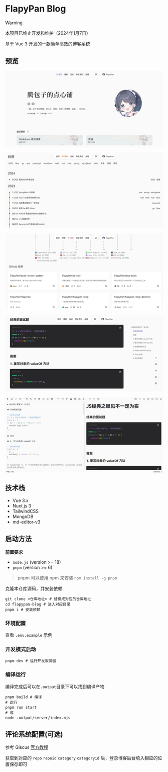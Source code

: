 # FlapyPan Blog

> [!WARNING]
> 本项目已终止开发和维护（2024年1月7日）

基于 Vue 3 开发的一款简单高效的博客系统

## 预览

![](./docs/sample-01.jpg)

![](./docs/sample-02.jpg)

![](./docs/sample-03.jpg)

![](./docs/sample-04.jpg)

![](./docs/sample-05.jpg)

## 技术栈

- Vue 3.x
- Nuxt.js 3
- TailwindCSS
- MongoDB
- md-editor-v3

## 启动方法

**前置要求**

- `node.js` (version >= 18)
- `pnpm` (version >= 6)

> pnpm 可以使用 npm 来安装 `npm install -g pnpm`

克隆本仓库源码，并安装依赖

```shell
git clone <仓库地址> # 替换成对应的仓库地址
cd flapypan-blog # 进入对应目录
pnpm i # 安装依赖
```

### 环境配置

查看 `.env.example` 示例

### 开发模式启动

```shell
pnpm dev # 运行开发服务器
```

### 编译运行

编译完成后可以在`.output`目录下可以找到编译产物

```shell
pnpm build # 编译
# 运行
pnpm run start
# 或
node .output/server/index.mjs
```

## 评论系统配置(可选)

参考 Giscus [官方教程](https://giscus.app/zh-CN)

获取到对应的 `repo` `repoid` `category` `categoryid` 后，登录博客后台填入相应的位置保存即可
